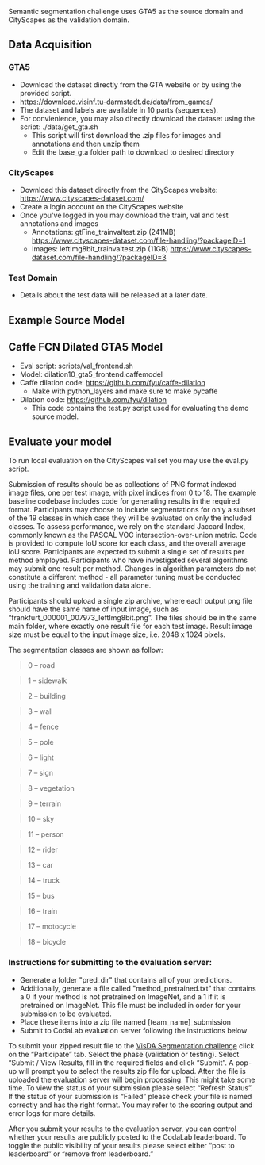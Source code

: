 Semantic segmentation challenge uses GTA5 as the source domain and CityScapes as the validation domain.


## Data Acquisition

### GTA5
- Download the dataset directly from the GTA website or by using the provided script.
- https://download.visinf.tu-darmstadt.de/data/from_games/
- The dataset and labels are available in 10 parts (sequences). 
- For convienience, you may also directly download the dataset using the script: ./data/get_gta.sh
    - This script will first download the .zip files for images and annotations and then unzip them
    - Edit the base_gta folder path to download to desired directory


### CityScapes
- Download this dataset directly from the CityScapes website: https://www.cityscapes-dataset.com/
- Create a login account on the CityScapes website
- Once you've logged in you may download the train, val and test annotations and images
  - Annotations: gtFine_trainvaltest.zip (241MB) https://www.cityscapes-dataset.com/file-handling/?packageID=1
  - Images: leftImg8bit_trainvaltest.zip (11GB) https://www.cityscapes-dataset.com/file-handling/?packageID=3


### Test Domain

- Details about the test data will be released at a later date.


## Example Source Model

Caffe FCN Dilated GTA5 Model
-----------------------------
- Eval script: scripts/val_frontend.sh
- Model: dilation10_gta5_frontend.caffemodel
- Caffe dilation code: https://github.com/fyu/caffe-dilation
    - Make with python_layers and make sure to make pycaffe
- Dilation code: https://github.com/fyu/dilation
    - This code contains the test.py script used for evaluating the demo source model.

## Evaluate your model

To run local evaluation on the CityScapes val set you may use the eval.py script. 

Submission of results should be as collections of PNG format indexed image files, one per test image, with pixel indices from 0 to 18. The example baseline codebase includes code for generating results in the required format. Participants may choose to include segmentations for only a subset of the 19 classes in which case they will be evaluated on only the included classes. 
To assess performance, we rely on the standard Jaccard Index, commonly known as the PASCAL VOC intersection-over-union metric. Code is provided to compute IoU score for each class, and the overall average IoU score. Participants are expected to submit a single set of results per method employed. Participants who have investigated several algorithms may submit one result per method. Changes in algorithm parameters do not constitute a different method - all parameter tuning must be conducted using the training and validation data alone.

Participants should upload a single zip archive, where each output png file should have the same name of input image, such as “frankfurt_000001_007973_leftImg8bit.png”. The files should be in the same main folder, where exactly one result file for each test image. Result image size must be equal to the input image size, i.e. 2048 x 1024 pixels.

The segmentation classes are shown as follow:

> 0 – road

> 1 – sidewalk

> 2 – building

> 3 – wall

> 4 – fence

> 5 – pole

> 6 – light

> 7 – sign

> 8 – vegetation

> 9 – terrain

> 10 – sky

> 11 – person

> 12 – rider

> 13 – car

> 14 – truck

> 15 – bus

> 16 – train

> 17 – motocycle

> 18 – bicycle

### Instructions for submitting to the evaluation server:

- Generate a folder "pred_dir" that contains all of your predictions.
- Additionally, generate a file called "method_pretrained.txt" that contains a 0 if your method is not pretrained on ImageNet, and a 1 if it is pretrained on ImageNet. This file must be included in order for your submission to be evaluated.
- Place these items into a zip file named [team_name]_submission
- Submit to CodaLab evaluation server following the instructions below

To submit your zipped result file to the [VisDA Segmentation challenge](https://competitions.codalab.org/competitions/17025?secret_key=b95c0c02-119e-4f56-abc2-574f936d0704) click on the “Participate” tab. Select the phase (validation or testing). Select “Submit / View Results, fill in the required fields and click “Submit”. A pop-up will prompt you to select the results zip file for upload. After the file is uploaded the evaluation server will begin processing. This might take some time. To view the status of your submission please select “Refresh Status”. If the status of your submission is “Failed” please check your file is named correctly and has the right format. You may refer to the scoring output and error logs for more details.

After you submit your results to the evaluation server, you can control whether your results are publicly posted to the CodaLab leaderboard. To toggle the public visibility of your results please select either “post to leaderboard” or “remove from leaderboard.” 
